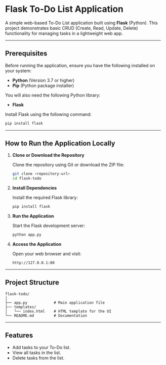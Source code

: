 
# Flask To-Do List Application

A simple web-based To-Do List application built using **Flask** (Python). This project demonstrates basic CRUD (Create, Read, Update, Delete) functionality for managing tasks in a lightweight web app.

---

## Prerequisites

Before running the application, ensure you have the following installed on your system:

- **Python** (Version 3.7 or higher)
- **Pip** (Python package installer)

You will also need the following Python library:

- **Flask**

Install Flask using the following command:

```bash
pip install flask
```

---

## How to Run the Application Locally

1. **Clone or Download the Repository**

   Clone the repository using Git or download the ZIP file:
   ```bash
   git clone <repository-url>
   cd flask-todo
   ```

2. **Install Dependencies**

   Install the required Flask library:
   ```bash
   pip install flask
   ```

2. **Run the Application**

   Start the Flask development server:
   ```bash
   python app.py
   ```

5. **Access the Application**

   Open your web browser and visit:
   ```
   http://127.0.0.1:80
   ```

---

## Project Structure

```
flask-todo/
│
├── app.py            # Main application file
├── templates/
│   └── index.html    # HTML template for the UI
└── README.md         # Documentation
```

---

## Features

- Add tasks to your To-Do list.
- View all tasks in the list.
- Delete tasks from the list.
